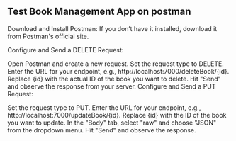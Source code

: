 ## Test Book Management App on postman 

Download and Install Postman: If you don’t have it installed, download it from Postman's official site.

Configure and Send a DELETE Request:

Open Postman and create a new request.
Set the request type to DELETE.
Enter the URL for your endpoint, e.g., http://localhost:7000/deleteBook/{id}. Replace {id} with the actual ID of the book you want to delete.
Hit "Send" and observe the response from your server.
Configure and Send a PUT Request:

Set the request type to PUT.
Enter the URL for your endpoint, e.g., http://localhost:7000/updateBook/{id}. Replace {id} with the ID of the book you want to update.
In the "Body" tab, select "raw" and choose "JSON" from the dropdown menu. 
Hit "Send" and observe the response. 